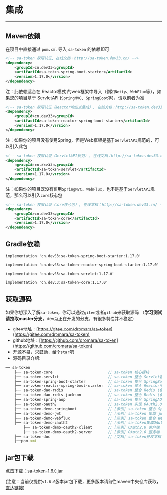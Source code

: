 # 集成

------

## Maven依赖
在项目中直接通过 `pom.xml` 导入 `sa-token` 的依赖即可：

<!------------------------------ tabs:start ------------------------------>
<!-- tab:SpringMVC环境 （ServletAPI）  -->
``` xml
<!-- sa-token 权限认证, 在线文档：http://sa-token.dev33.cn/ -->
<dependency>
	<groupId>cn.dev33</groupId>
	<artifactId>sa-token-spring-boot-starter</artifactId>
	<version>1.17.0</version>
</dependency>
```

<!-- tab:WebFlux环境 （Reactor）  -->
注：此依赖适合在 Reactor模式 的web框架中导入（例如`Netty`、`WebFlux`等），如果您的项目基于 ServletAPI (`SpringMVC`、`SpringBoot`等)，请以前者为准 
``` xml
<!-- sa-token 权限认证（Reactor响应式集成）, 在线文档：http://sa-token.dev33.cn/ -->
<dependency>
	<groupId>cn.dev33</groupId>
	<artifactId>sa-token-reactor-spring-boot-starter</artifactId>
	<version>1.17.0</version>
</dependency>
```

<!-- tab:Servlet容器环境   -->
注：如果你的项目没有使用Spring，但是Web框架是基于`ServletAPI`规范的，可以引入此包
``` xml
<!-- sa-token 权限认证（ServletAPI规范）, 在线文档：http://sa-token.dev33.cn/ -->
<dependency>
	<groupId>cn.dev33</groupId>
	<artifactId>sa-token-servlet</artifactId>
	<version>1.17.0</version>
</dependency>
```

<!-- tab:其它   -->
注：如果你的项目既没有使用`SpringMVC`、`WebFlux`，也不是基于`ServletAPI`规范，那么可以引入`core`核心包
``` xml
<!-- sa-token 权限认证（core核心包）, 在线文档：http://sa-token.dev33.cn/ -->
<dependency>
	<groupId>cn.dev33</groupId>
	<artifactId>sa-token-core</artifactId>
	<version>1.17.0</version>
</dependency>
```
<!---------------------------- tabs:end ------------------------------>



## Gradle依赖
<!-- tabs:start -->
<!-- tab:SpringMVC环境 （ServletAPI）  -->
``` xml
implementation 'cn.dev33:sa-token-spring-boot-starter:1.17.0'
```
<!-- tab:WebFlux环境 （Reactor）  -->
``` xml
implementation 'cn.dev33:sa-token-reactor-spring-boot-starter:1.17.0'
```
<!-- tab:Servlet容器环境  -->
``` xml
implementation 'cn.dev33:sa-token-servlet:1.17.0'
```
<!-- tab:其它  -->
``` xml
implementation 'cn.dev33:sa-token-core:1.17.0'
```
<!-- tabs:end -->


## 获取源码
如果你想深入了解`sa-token`，你可以通过`gitee`或者`github`来获取源码 （**学习测试请拉取master分支**，dev为正在开发的分支，有很多特性并不稳定）
- gitee地址：[https://gitee.com/dromara/sa-token](https://gitee.com/dromara/sa-token)
- github地址：[https://github.com/dromara/sa-token](https://github.com/dromara/sa-token)
- 开源不易，求鼓励，给个`star`吧
- 源码目录介绍: 

``` js
── sa-token
	├── sa-token-core                         // sa-token 核心模块
	├── sa-token-servlet                      // sa-token 整合 Servlet容器实现类包
	├── sa-token-spring-boot-starter          // sa-token 整合 SpringBoot 快速集成 
	├── sa-token-reactor-spring-boot-starter  // sa-token 整合 Reactor响应式编程 快速集成 
	├── sa-token-dao-redis                    // sa-token 整合 Redis (使用jdk默认序列化方式)
	├── sa-token-dao-redis-jackson            // sa-token 整合 Redis (使用jackson序列化方式)
	├── sa-token-spring-aop                   // sa-token 整合 SpringAOP 注解鉴权
	├── sa-token-oauth2                       // sa-token 实现 OAuth2.0 模块(内测暂未发布)
	├── sa-token-demo-springboot              // [示例] sa-token 整合 SpringBoot 
	├── sa-token-demo-jwt                     // [示例] sa-token 集成 jwt [示例]
	├── sa-token-demo-webflux                 // [示例] sa-token 整合 WebFlux [示例]
	├── sa-token-demo-oauth2                  // [示例] sa-token集成OAuth2.0模块 [示例]
		├── sa-token-demo-oauth2-client       // [示例] OAuth2.0 客户端
		├── sa-token-demo-oauth2-server       // [示例] OAuth2.0 服务端
	├── sa-token-doc                          // [文档] sa-token开发文档 
	├──pom.xml
```




## jar包下载
[点击下载：sa-token-1.6.0.jar](https://oss.dev33.cn/sa-token/sa-token-1.6.0.jar)

(注意：当前仅提供`v1.6.0`版本jar包下载，更多版本请前往maven中央仓库获取，[直达链接](https://search.maven.org/search?q=sa-token))



